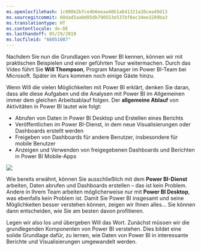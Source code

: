 ```yaml
---
ms.openlocfilehash: 1c000b2bfce4b6eeaa40b1a641321a20cea49d13
ms.sourcegitcommit: 60dad5aa0d85db790553e537bf8ac34ee3289ba3
ms.translationtype: HT
ms.contentlocale: de-DE
ms.lasthandoff: 05/29/2019
ms.locfileid: "66051087"
---
```

Nachdem Sie nun die Grundlagen von Power BI kennen, können wir mit praktischen Beispielen und einer geführten Tour weitermachen. Durch das Video führt Sie **Will Thompson**, Program Manager im Power BI-Team bei Microsoft. Später im Kurs kommen noch einige Gäste hinzu.

Wenn Will die vielen Möglichkeiten mit Power BI erklärt, denken Sie daran, dass alle diese Aufgaben und die Analysen mit Power BI im Allgemeinen immer dem gleichen Arbeitsablauf folgen. Der **allgemeine Ablauf** von Aktivitäten in Power BI lautet wie folgt:

* Abrufen von Daten in Power BI Desktop und Erstellen eines Berichts
* Veröffentlichen im Power BI-Dienst, in dem neue Visualisierungen oder Dashboards erstellt werden
* Freigeben von Dashboards für andere Benutzer, insbesondere für mobile Benutzer
* Anzeigen und Verwenden von freigegebenen Dashboards und Berichten in Power BI Mobile-Apps

![](media/0-1-intro-using-power-bi/c0a1_1.png)

Wie bereits erwähnt, können Sie ausschließlich mit dem **Power BI-Dienst** arbeiten, Daten abrufen und Dashboards erstellen – das ist kein Problem. Andere in Ihrem Team arbeiten möglicherweise nur mit **Power BI Desktop**, was ebenfalls kein Problem ist. Damit Sie Power BI insgesamt und seine Möglichkeiten besser verstehen können, zeigen wir Ihnen alles... Sie können dann entscheiden, wie Sie am besten davon profitieren.

Legen wir also los und übergeben Will das Wort. Zunächst müssen wir die grundlegenden Komponenten von Power BI verstehen. Dies bildet eine solide Grundlage dafür, zu lernen, wie Daten von Power BI in interessante Berichte und Visualisierungen umgewandelt werden.

